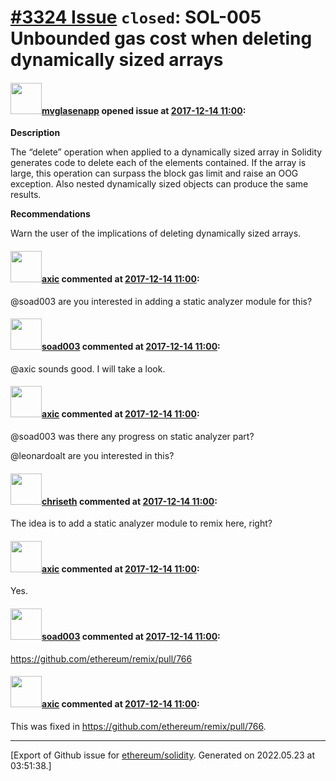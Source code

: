 # [\#3324 Issue](https://github.com/ethereum/solidity/issues/3324) `closed`: SOL-005 Unbounded gas cost when deleting dynamically sized arrays

#### <img src="https://avatars.githubusercontent.com/u/32960326?v=4" width="50">[mvglasenapp](https://github.com/mvglasenapp) opened issue at [2017-12-14 11:00](https://github.com/ethereum/solidity/issues/3324):

**Description**

The “delete” operation when applied to a dynamically sized array in Solidity generates code to delete each of the elements contained. If the array is large, this operation can surpass the block gas limit and raise an OOG exception. Also nested dynamically sized objects can produce the same results.

**Recommendations**

Warn the user of the implications of deleting dynamically sized arrays.


#### <img src="https://avatars.githubusercontent.com/u/20340?v=4" width="50">[axic](https://github.com/axic) commented at [2017-12-14 11:00](https://github.com/ethereum/solidity/issues/3324#issuecomment-352417407):

@soad003 are you interested in adding a static analyzer module for this?

#### <img src="https://avatars.githubusercontent.com/u/6850271?u=807fd9a8edafcf82f67038b18eaae7a58099ac12&v=4" width="50">[soad003](https://github.com/soad003) commented at [2017-12-14 11:00](https://github.com/ethereum/solidity/issues/3324#issuecomment-352419364):

@axic sounds good. I will take a look.

#### <img src="https://avatars.githubusercontent.com/u/20340?v=4" width="50">[axic](https://github.com/axic) commented at [2017-12-14 11:00](https://github.com/ethereum/solidity/issues/3324#issuecomment-382702320):

@soad003 was there any progress on static analyzer part?

@leonardoalt are you interested in this?

#### <img src="https://avatars.githubusercontent.com/u/9073706?v=4" width="50">[chriseth](https://github.com/chriseth) commented at [2017-12-14 11:00](https://github.com/ethereum/solidity/issues/3324#issuecomment-382707613):

The idea is to add a static analyzer module to remix here, right?

#### <img src="https://avatars.githubusercontent.com/u/20340?v=4" width="50">[axic](https://github.com/axic) commented at [2017-12-14 11:00](https://github.com/ethereum/solidity/issues/3324#issuecomment-382718538):

Yes.

#### <img src="https://avatars.githubusercontent.com/u/6850271?u=807fd9a8edafcf82f67038b18eaae7a58099ac12&v=4" width="50">[soad003](https://github.com/soad003) commented at [2017-12-14 11:00](https://github.com/ethereum/solidity/issues/3324#issuecomment-382783290):

https://github.com/ethereum/remix/pull/766

#### <img src="https://avatars.githubusercontent.com/u/20340?v=4" width="50">[axic](https://github.com/axic) commented at [2017-12-14 11:00](https://github.com/ethereum/solidity/issues/3324#issuecomment-406087158):

This was fixed in 
https://github.com/ethereum/remix/pull/766.


-------------------------------------------------------------------------------



[Export of Github issue for [ethereum/solidity](https://github.com/ethereum/solidity). Generated on 2022.05.23 at 03:51:38.]

